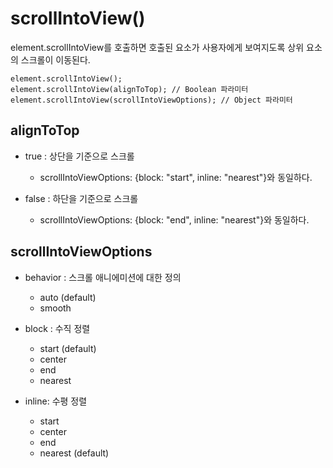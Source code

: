 # scrollIntoView()

element.scrollIntoView를 호출하면 호출된 요소가 사용자에게 보여지도록 상위 요소의 스크롤이 이동된다.

```tsx
element.scrollIntoView();
element.scrollIntoView(alignToTop); // Boolean 파라미터
element.scrollIntoView(scrollIntoViewOptions); // Object 파라미터
```

## alignToTop

- true : 상단을 기준으로 스크롤
    - scrollIntoViewOptions: {block: "start", inline: "nearest"}와 동일하다.

- false : 하단을 기준으로 스크롤
    - scrollIntoViewOptions: {block: "end", inline: "nearest"}와 동일하다.

## scrollIntoViewOptions

- behavior : 스크롤 애니에미션에 대한 정의
    - auto (default)
    - smooth 

- block : 수직 정렬
    - start (default)
    - center
    - end
    - nearest

- inline: 수평 정렬
    - start 
    - center
    - end
    - nearest (default)